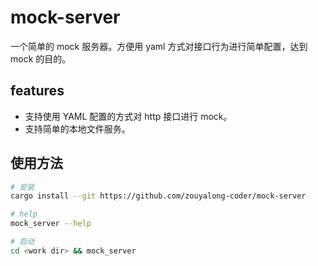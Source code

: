 # mock-server
一个简单的 mock 服务器。方便用 yaml 方式对接口行为进行简单配置，达到 mock 的目的。

## features
- 支持使用 YAML 配置的方式对 http 接口进行 mock。
- 支持简单的本地文件服务。

## 使用方法
```bash
# 安装
cargo install --git https://github.com/zouyalong-coder/mock-server

# help
mock_server --help

# 启动
cd <work dir> && mock_server 
```
